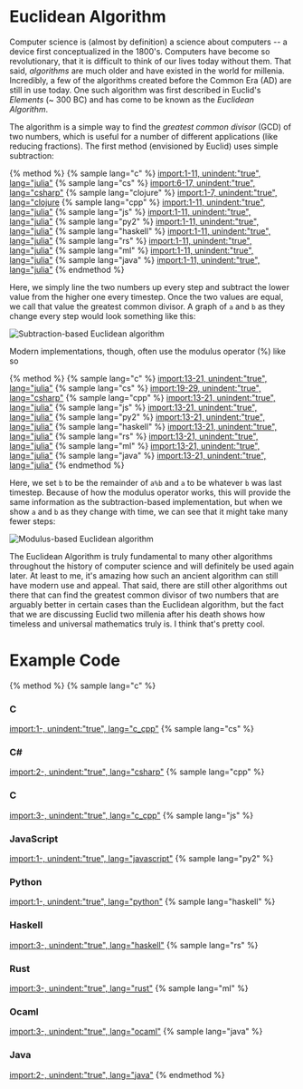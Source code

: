 <script>
MathJax.Hub.Queue(["Typeset",MathJax.Hub]);
</script>
$$ 
\newcommand{\d}{\mathrm{d}}
\newcommand{\bff}{\boldsymbol{f}}
\newcommand{\bfg}{\boldsymbol{g}}
\newcommand{\bfp}{\boldsymbol{p}}
\newcommand{\bfq}{\boldsymbol{q}}
\newcommand{\bfx}{\boldsymbol{x}}
\newcommand{\bfu}{\boldsymbol{u}}
\newcommand{\bfv}{\boldsymbol{v}}
\newcommand{\bfA}{\boldsymbol{A}}
\newcommand{\bfB}{\boldsymbol{B}}
\newcommand{\bfC}{\boldsymbol{C}}
\newcommand{\bfM}{\boldsymbol{M}}
\newcommand{\bfJ}{\boldsymbol{J}}
\newcommand{\bfR}{\boldsymbol{R}}
\newcommand{\bfT}{\boldsymbol{T}}
\newcommand{\bfomega}{\boldsymbol{\omega}}
\newcommand{\bftau}{\boldsymbol{\tau}}
$$

# Euclidean Algorithm

Computer science is (almost by definition) a science about computers -- a device first conceptualized in the 1800's. Computers have become so revolutionary, that it is difficult to think of our lives today without them. That said, *algorithms* are much older and have existed in the world for millenia. Incredibly, a few of the algorithms created before the Common Era (AD) are still in use today. One such algorithm was first described in Euclid's *Elements* (~ 300 BC) and has come to be known as the *Euclidean Algorithm*. 

The algorithm is a simple way to find the *greatest common divisor* (GCD) of two numbers, which is useful for a number of different applications (like reducing fractions). The first method (envisioned by Euclid) uses simple subtraction:

{% method %}
{% sample lang="c" %}
[import:1-11, unindent:"true", lang="julia"](code/pseudo/euclidean.pseudo)
{% sample lang="cs" %}
[import:6-17, unindent:"true", lang="csharp"](code/cs/EuclideanAlgorithmMdAdditional.cs)
{% sample lang="clojure" %}
[import:1-7, unindent:"true", lang="clojure](code/clojure/euclidean_example.clj)
{% sample lang="cpp" %}
[import:1-11, unindent:"true", lang="julia"](code/pseudo/euclidean.pseudo)
{% sample lang="js" %}
[import:1-11, unindent:"true", lang="julia"](code/pseudo/euclidean.pseudo)
{% sample lang="py2" %}
[import:1-11, unindent:"true", lang="julia"](code/pseudo/euclidean.pseudo)
{% sample lang="haskell" %}
[import:1-11, unindent:"true", lang="julia"](code/pseudo/euclidean.pseudo)
{% sample lang="rs" %}
[import:1-11, unindent:"true", lang="julia"](code/pseudo/euclidean.pseudo)
{% sample lang="ml" %}
[import:1-11, unindent:"true", lang="julia"](code/pseudo/euclidean.pseudo)
{% sample lang="java" %}
[import:1-11, unindent:"true", lang="julia"](code/pseudo/euclidean.pseudo)
{% endmethod %}

Here, we simply line the two numbers up every step and subtract the lower value from the higher one every timestep. Once the two values are equal, we call that value the greatest common divisor. A graph of `a` and `b` as they change every step would look something like this:

![Subtraction-based Euclidean algorithm](subtraction.png)

Modern implementations, though, often use the modulus operator (%) like so

{% method %}
{% sample lang="c" %}
[import:13-21, unindent:"true", lang="julia"](code/pseudo/euclidean.pseudo)
{% sample lang="cs" %}
[import:19-29, unindent:"true", lang="csharp"](code/cs/EuclideanAlgorithmMdAdditional.cs)
{% sample lang="cpp" %}
[import:13-21, unindent:"true", lang="julia"](code/pseudo/euclidean.pseudo)
{% sample lang="js" %}
[import:13-21, unindent:"true", lang="julia"](code/pseudo/euclidean.pseudo)
{% sample lang="py2" %}
[import:13-21, unindent:"true", lang="julia"](code/pseudo/euclidean.pseudo)
{% sample lang="haskell" %}
[import:13-21, unindent:"true", lang="julia"](code/pseudo/euclidean.pseudo)
{% sample lang="rs" %}
[import:13-21, unindent:"true", lang="julia"](code/pseudo/euclidean.pseudo)
{% sample lang="ml" %}
[import:13-21, unindent:"true", lang="julia"](code/pseudo/euclidean.pseudo)
{% sample lang="java" %}
[import:13-21, unindent:"true", lang="julia"](code/pseudo/euclidean.pseudo)
{% endmethod %}

Here, we set `b` to be the remainder of `a%b` and `a` to be whatever `b` was last timestep. Because of how the modulus operator works, this will provide the same information as the subtraction-based implementation, but when we show `a` and `b` as they change with time, we can see that it might take many fewer steps:

![Modulus-based Euclidean algorithm](modulus.png)

The Euclidean Algorithm is truly fundamental to many other algorithms throughout the history of computer science and will definitely be used again later. At least to me, it's amazing how such an ancient algorithm can still have modern use and appeal. That said, there are still other algorithms out there that can find the greatest common divisor of two numbers that are arguably better in certain cases than the Euclidean algorithm, but the fact that we are discussing Euclid two millenia after his death shows how timeless and universal mathematics truly is. I think that's pretty cool.

# Example Code

{% method %}
{% sample lang="c" %}
### C
[import:1-, unindent:"true", lang="c_cpp"](code/c/euclidean_example.c)
{% sample lang="cs" %}
### C# #
[import:2-, unindent:"true", lang="csharp"](code/cs/EuclideanAlgorithmMdAdditional.cs)
{% sample lang="cpp" %}
### C
[import:3-, unindent:"true", lang="c_cpp"](code/c++/euclidean_example.cpp)
{% sample lang="js" %}
### JavaScript
[import:1-, unindent:"true", lang="javascript"](code/javascript/euclidean_example.js)
{% sample lang="py2" %}
### Python
[import:1-, unindent:"true", lang="python"](code/python2/euclidean_example.py)
{% sample lang="haskell" %}
### Haskell
[import:3-, unindent:"true", lang="haskell"](code/haskell/euclidean_example.hs)
{% sample lang="rs" %}
### Rust
[import:3-, unindent:"true", lang="rust"](code/rust/euclidean_example.rs)
{% sample lang="ml" %}
### Ocaml
[import:3-, unindent:"true", lang="ocaml"](code/ocaml/euclidean_example.ml)
{% sample lang="java" %}
### Java
[import:2-, unindent:"true", lang="java"](code/java/euclidean_example.jar)
{% endmethod %}
